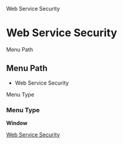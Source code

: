 
Web Service Security
# Web Service Security



Menu Path
## Menu Path



- Web Service Security

Menu Type
### Menu Type

**Window**


[Web Service Security](../../functional-guide/window/window-web-service-security.md)